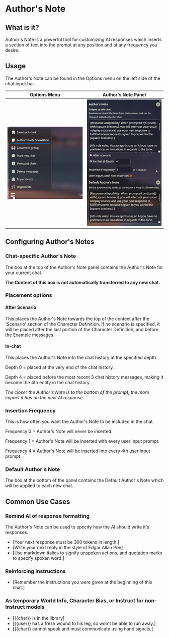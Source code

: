 # Author's Note

## What is it?

Author's Note is a powerful tool for customizing AI responses which inserts a section of text into the prompt at any position and at any frequency you desire.

## Usage

The Author's Note can be found in the Options menu on the left side of the chat input bar.

| Options Menu | Author's Note Panel |
---------------|---------------------|
|![](/static/extensions/note-menu.png) | ![](/static/extensions/note-panel.png)|

## Configuring Author's Notes

### Chat-specific Author's Note

The box at the top of the Author's Note panel contains the Author's Note for your current chat.

**The Content of this box is not automatically transferred to any new chat.**

### Placement options

#### After Scenario

This places the Author's Note towards the top of the context after the 'Scenario' section of the Character Definition. If no scenario is specified, it will be placed after the last portion of the Character Definition, and before the Example messages.

#### In-chat

This places the Author's Note into the chat history at the specified depth.

Depth 0 = placed at the very end of the chat history.

Depth 4 = placed before the most recent 3 chat history messages, making it become the 4th entity in the chat history.

_The closer the Author's Note is to the bottom of the prompt, the more impact it has on the next AI response._

### Insertion Frequency

This is how often you want the Author's Note to be included in the chat.

Frequency 0 = Author's Note will never be inserted.

Frequency 1 = Author's Note will be inserted with every user input prompt.

Frequency 4 = Author's Note will be inserted into every 4th user input prompt.

### Default Author's Note

The box at the bottom of the panel contains the Default Author's Note which will be applied to each new chat.

## Common Use Cases

### Remind AI of response formatting

The Author's Note can be used to specify how the AI should write it's responses.

- [Your next response must be 300 tokens in length.]
- [Write your next reply in the style of Edgar Allan Poe]
- [Use markdown italics to signify unspoken actions, and quotation marks to specify spoken word.]

### Reinforcing Instructions

- [Remember the instructions you were given at the beginning of this chat.]

### As temporary World Info, Character Bias, or Instruct for non-Instruct models

- [\{\{char\}\} is in the library]
- [\{\{user\}\} has a fresh wound to his leg, so won't be able to run away.]
- [\{\{char\}\} cannot speak and must communicate using hand signals.]

